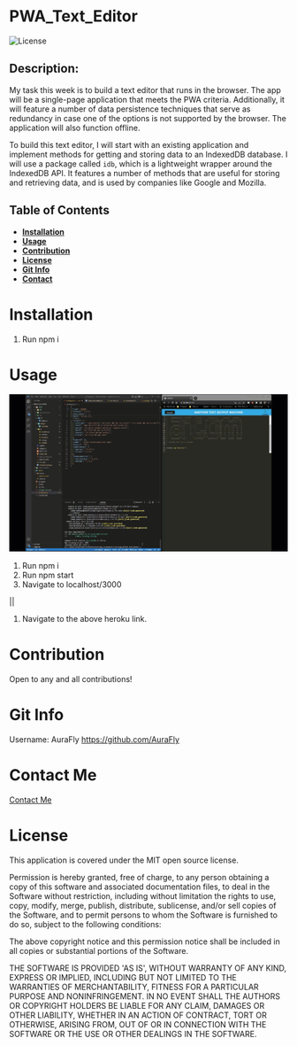 # PWA_Text_Editor

![License](https://img.shields.io/badge/license-MIT-brightgreen)

## Description:

My task this week is to build a text editor that runs in the browser. The app will be a single-page application that meets the PWA criteria. Additionally, it will feature a number of data persistence techniques that serve as redundancy in case one of the options is not supported by the browser. The application will also function offline.

To build this text editor, I will start with an existing application and implement methods for getting and storing data to an IndexedDB database. I will use a package called `idb`, which is a lightweight wrapper around the IndexedDB API. It features a number of methods that are useful for storing and retrieving data, and is used by companies like Google and Mozilla.

## Table of Contents

- **[Installation](#installation)**
- **[Usage](#usage)**
- **[Contribution](#contribution)**
- **[License](#license)**
- **[Git Info](#git-info)**
- **[Contact](#contact-me)**

# Installation

1. Run npm i

# Usage

![Example](./assets/Media/SS.gif)

1. Run npm i
2. Run npm start
3. Navigate to localhost/3000

||

1. Navigate to the above heroku link.

# Contribution

Open to any and all contributions!

# Git Info

Username: AuraFly
https://github.com/AuraFly

# Contact Me

[Contact Me](mailto:auraflydev@gmail.com)

# License

This application is covered under the MIT open source license.

Permission is hereby granted, free of charge, to any person obtaining a copy of this software and associated documentation files, to deal in the Software without restriction, including without limitation the rights to use, copy, modify, merge, publish, distribute, sublicense, and/or sell copies of the Software, and to permit persons to whom the Software is furnished to do so, subject to the following conditions:

The above copyright notice and this permission notice shall be included in all copies or substantial portions of the Software.

THE SOFTWARE IS PROVIDED 'AS IS', WITHOUT WARRANTY OF ANY KIND, EXPRESS OR IMPLIED, INCLUDING BUT NOT LIMITED TO THE WARRANTIES OF MERCHANTABILITY, FITNESS FOR A PARTICULAR PURPOSE AND NONINFRINGEMENT. IN NO EVENT SHALL THE AUTHORS OR COPYRIGHT HOLDERS BE LIABLE FOR ANY CLAIM, DAMAGES OR OTHER LIABILITY, WHETHER IN AN ACTION OF CONTRACT, TORT OR OTHERWISE, ARISING FROM, OUT OF OR IN CONNECTION WITH THE SOFTWARE OR THE USE OR OTHER DEALINGS IN THE SOFTWARE.
